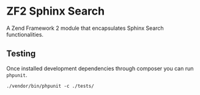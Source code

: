 # ZF2 Sphinx Search

A Zend Framework 2 module that encapsulates Sphinx Search functionalities.


## Testing

Once installed development dependencies through composer you can run `phpunit`.

```{bash}
./vendor/bin/phpunit -c ./tests/
```

